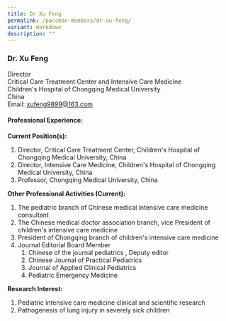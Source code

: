 ```yaml
---
title: Dr Xu Feng
permalink: /paccman-members/dr-xu-feng/
variant: markdown
description: ""
---
```

### Dr. Xu Feng

Director <br>
Critical Care Treatment Center and Intensive Care Medicine <br>
Children's Hospital of Chongqing Medical University&nbsp;<br>
China <br>
Email:&nbsp;[xufeng9899@163.com](mailto:xufeng9899@163.com)

#### Professional Experience:

**Current Position(s):**

1.  Director, Critical Care Treatment Center, Children's Hospital of Chongqing Medical University, China
2.  Director, Intensive Care Medicine, Children's Hospital of Chongqing Medical University, China
3.  Professor, Chongqing Medical University, China

**Other Professional Activities (Current):**

1.  The pediatric branch of Chinese medical intensive care medicine consultant
2.  The Chinese medical doctor association branch, vice President of children's intensive care medicine
3.  President of Chongqing branch of children's intensive care medicine
4.  Journal Editorial Board Member
    1.  Chinese of the journal pediatrics , Deputy editor
    2.  Chinese Journal of Practical Pediatrics
    3.  Journal of Applied Clinical Pediatrics
    4.  Pediatric Emergency Medicine

**Research Interest:**

1.  Pediatric intensive care medicine clinical and scientific research
2.  Pathogenesis of lung injury in severely sick children